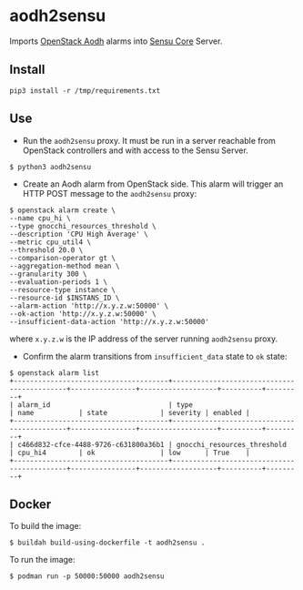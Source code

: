 # aodh2sensu

Imports [OpenStack Aodh](https://docs.openstack.org/aodh/latest/) alarms into [Sensu Core](https://docs.sensu.io/sensu-core/latest/) Server.

## Install

`pip3 install -r /tmp/requirements.txt`

## Use

- Run the `aodh2sensu` proxy. It must be run in a server reachable from OpenStack controllers and with access to the Sensu Server.

 `$ python3 aodh2sensu`

- Create an Aodh alarm from OpenStack side. This alarm will trigger an HTTP POST message to the `aodh2sensu` proxy:
```
$ openstack alarm create \
--name cpu_hi \
--type gnocchi_resources_threshold \
--description 'CPU High Average' \
--metric cpu_util4 \
--threshold 20.0 \
--comparison-operator gt \
--aggregation-method mean \
--granularity 300 \
--evaluation-periods 1 \
--resource-type instance \
--resource-id $INSTANS_ID \
--alarm-action 'http://x.y.z.w:50000' \
--ok-action 'http://x.y.z.w:50000' \
--insufficient-data-action 'http://x.y.z.w:50000'
```
where `x.y.z.w` is the IP address of the server running `aodh2sensu` proxy.

- Confirm the alarm transitions from `insufficient_data` state to `ok` state:
```
$ openstack alarm list
+--------------------------------------+--------------------------------------------+----------------+-------------------+----------+---------+
| alarm_id                             | type                                       | name           | state             | severity | enabled |
+--------------------------------------+--------------------------------------------+----------------+-------------------+----------+---------+
| c466d832-cfce-4488-9726-c631800a36b1 | gnocchi_resources_threshold                | cpu_hi4        | ok                | low      | True    |
+--------------------------------------+--------------------------------------------+----------------+-------------------+----------+---------+
```

## Docker
To build the image:

`$ buildah build-using-dockerfile -t aodh2sensu .`

To run the image:

`$ podman run -p 50000:50000 aodh2sensu`
